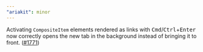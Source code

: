 ```yaml
---
"ariakit": minor
---
```


Activating `CompositeItem` elements rendered as links with <kbd>Cmd</kbd>/<kbd>Ctrl</kbd>+<kbd>Enter</kbd> now correctly opens the new tab in the background instead of bringing it to front. ([#1771](https://github.com/ariakit/ariakit/pull/1771))
